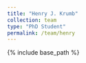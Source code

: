 ```yaml
---
title: "Henry J. Krumb"
collection: team
type: "PhD Student"
permalink: /team/henry
---
```


{% include base_path %}